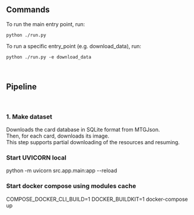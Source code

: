## Commands

To run the main entry point, run:

```
python ./run.py 
```

To run a specific entry_point (e.g. download_data), run:
```
python ./run.py -e download_data 
```


<br/> 

## Pipeline

<br/>

### 1. Make dataset
Downloads the card database in SQLite format from MTGJson. <br/>
Then, for each card, downloads its image. <br/>
This step supports partial downloading of the resources and resuming.


### Start UVICORN local
python -m uvicorn src.app.main:app --reload 

### Start docker compose using modules cache
COMPOSE_DOCKER_CLI_BUILD=1 DOCKER_BUILDKIT=1 docker-compose up

